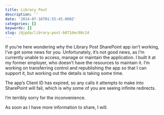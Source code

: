 ```yaml
---
title: Library Post
description: ''
date: '2014-07-16T01:55:45.000Z'
categories: []
keywords: []
slug: /@jpda/library-post-b871dec98c14
---
```


If you’re here wondering why the Library Post SharePoint app isn’t working, I’ve got some news for you. Unfortunately, it’s not good news, as I’m currently unable to access, manage or maintain the application. I built it at my former employer, who doesn’t have the resources to maintain it. I’m working on transferring control and republishing the app so that I can support it, but working out the details is taking some time.

The app’s Client ID has expired, so any calls it attempts to make into SharePoint will fail, which is why some of you are seeing infinite redirects.

I’m terribly sorry for the inconvenience.

As soon as I have more information to share, I will.
